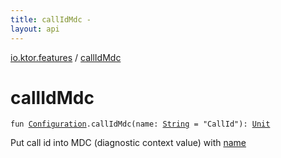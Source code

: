 ```yaml
---
title: callIdMdc - 
layout: api
---
```


<div class='api-docs-breadcrumbs'><a href="index.html">io.ktor.features</a> / <a href="./call-id-mdc.html">callIdMdc</a></div>

# callIdMdc

<div class="signature"><code><span class="keyword">fun </span><a href="-call-logging/-configuration/index.html"><span class="identifier">Configuration</span></a><span class="symbol">.</span><span class="identifier">callIdMdc</span><span class="symbol">(</span><span class="parameterName" id="io.ktor.features$callIdMdc(io.ktor.features.CallLogging.Configuration, kotlin.String)/name">name</span><span class="symbol">:</span>&nbsp;<a href="https://kotlinlang.org/api/latest/jvm/stdlib/kotlin/-string/index.html"><span class="identifier">String</span></a>&nbsp;<span class="symbol">=</span>&nbsp;"CallId"<span class="symbol">)</span><span class="symbol">: </span><a href="https://kotlinlang.org/api/latest/jvm/stdlib/kotlin/-unit/index.html"><span class="identifier">Unit</span></a></code></div>

Put call id into MDC (diagnostic context value) with <a href="call-id-mdc.html#io.ktor.features$callIdMdc(io.ktor.features.CallLogging.Configuration, kotlin.String)/name">name</a>

